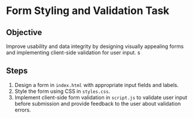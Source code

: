 # Form Styling and Validation Task

## Objective

Improve usability and data integrity by designing visually appealing forms and implementing client-side validation for user input.
s

## Steps

1. Design a form in `index.html` with appropriate input fields and labels.
2. Style the form using CSS in `styles.css`.
3. Implement client-side form validation in `script.js` to validate user input before submission and provide feedback to the user about validation errors.
